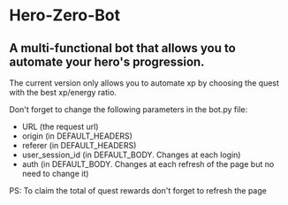# Hero-Zero-Bot
## A multi-functional bot that allows you to automate your hero's progression.

The current version only allows you to automate xp by choosing the quest with the best xp/energy ratio.

Don't forget to change the following parameters in the bot.py file:
- URL (the request url)
- origin (in DEFAULT_HEADERS)
- referer (in DEFAULT_HEADERS)
- user_session_id (in DEFAULT_BODY. Changes at each login)
- auth (in DEFAULT_BODY. Changes at each refresh of the page but no need to change it)

PS: To claim the total of quest rewards don't forget to refresh the page

